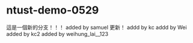 # ntust-demo-0529
這是一個新的分支！！！
added by samuel 更新！
addd by kc
addd by Wei
added by kc2
added by weihung_lai__123

